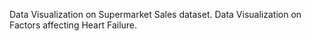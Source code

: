Data Visualization on Supermarket Sales dataset.
Data Visualization on Factors affecting Heart Failure.
